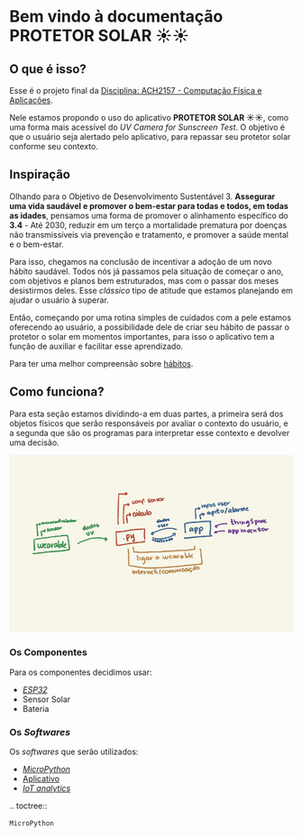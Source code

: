 # Bem vindo à documentação PROTETOR SOLAR ☀️☀️

## O que é isso?

Esse é o projeto final da [Disciplina: ACH2157 - Computação Física e Aplicações](https://github.com/FNakano/CFA).

Nele estamos propondo o uso do aplicativo **PROTETOR SOLAR ☀️☀️**, como uma forma mais acessível do *UV Camera for Sunscreen Test*. O objetivo é que o usuário seja alertado pelo aplicativo, para repassar seu protetor solar conforme seu contexto.

## Inspiração

Olhando para o Objetivo de Desenvolvimento Sustentável 3. **Assegurar uma vida saudável e promover o bem-estar para todas e todos, em todas as idades**, pensamos uma forma de promover o alinhamento específico do **3.4** - Até 2030, reduzir em um terço a mortalidade prematura por doenças não transmissíveis via prevenção e tratamento, e promover a saúde mental e o bem-estar.

Para isso, chegamos na conclusão de incentivar a adoção de um novo hábito saudável. Todos nós já passamos pela situação de começar o ano, com objetivos e planos bem estruturados, mas com o passar dos meses desistirmos deles. Esse *clássico* tipo de atitude que estamos planejando em ajudar o usuário à superar.

Então, começando por uma rotina simples de cuidados com a pele estamos oferecendo ao usuário, a possibilidade dele de criar seu hábito de passar o protetor o solar em momentos importantes, para isso o aplicativo tem a função de auxiliar e facilitar esse aprendizado.

Para ter uma melhor compreensão sobre [hábitos](https://sites.google.com/view/sources-change/).

## Como funciona?

Para esta seção estamos dividindo-a em duas partes, a primeira será dos objetos físicos que serão responsáveis por avaliar o contexto do usuário, e a segunda que são os programas para interpretar esse contexto e devolver uma decisão.

![esquema](../../img/esquema.png)

### Os Componentes

Para os componentes decidimos usar:
- [*ESP32*](https://docs.micropython.org/en/latest/esp32/general.html) 
- Sensor Solar 
- Bateria

### Os *Softwares*

Os *softwares* que serão utilizados:
- [*MicroPython*](MicroPython.md)
- [Aplicativo](http://appinventor.mit.edu/)
- [*IoT analytics*](https://thingspeak.com/)

.. toctree::

    MicroPython
